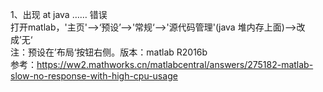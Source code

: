 1、出现 at java …… 错误   
打开matlab，'主页'-->‘预设’-->'常规‘-->'源代码管理'(java 堆内存上面)-->改成’无‘   
注：预设在’布局‘按钮右侧。版本：matlab R2016b   
参考：https://ww2.mathworks.cn/matlabcentral/answers/275182-matlab-slow-no-response-with-high-cpu-usage  
